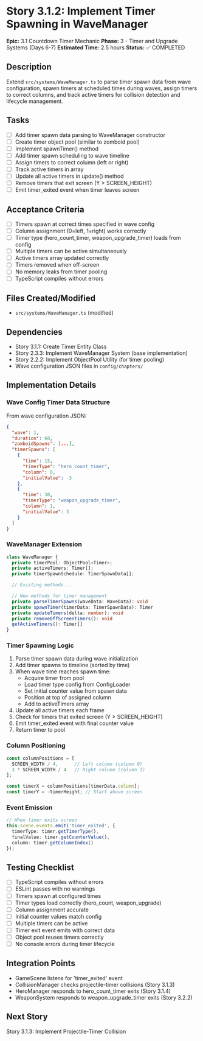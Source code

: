 # Story 3.1.2: Implement Timer Spawning in WaveManager

**Epic:** 3.1 Countdown Timer Mechanic
**Phase:** 3 - Timer and Upgrade Systems (Days 6-7)
**Estimated Time:** 2.5 hours
**Status:** ✅ COMPLETED

## Description
Extend `src/systems/WaveManager.ts` to parse timer spawn data from wave configuration, spawn timers at scheduled times during waves, assign timers to correct columns, and track active timers for collision detection and lifecycle management.

## Tasks
- [ ] Add timer spawn data parsing to WaveManager constructor
- [ ] Create timer object pool (similar to zomboid pool)
- [ ] Implement spawnTimer() method
- [ ] Add timer spawn scheduling to wave timeline
- [ ] Assign timers to correct column (left or right)
- [ ] Track active timers in array
- [ ] Update all active timers in update() method
- [ ] Remove timers that exit screen (Y > SCREEN_HEIGHT)
- [ ] Emit timer_exited event when timer leaves screen

## Acceptance Criteria
- [ ] Timers spawn at correct times specified in wave config
- [ ] Column assignment (0=left, 1=right) works correctly
- [ ] Timer type (hero_count_timer, weapon_upgrade_timer) loads from config
- [ ] Multiple timers can be active simultaneously
- [ ] Active timers array updated correctly
- [ ] Timers removed when off-screen
- [ ] No memory leaks from timer pooling
- [ ] TypeScript compiles without errors

## Files Created/Modified
- `src/systems/WaveManager.ts` (modified)

## Dependencies
- Story 3.1.1: Create Timer Entity Class
- Story 2.3.3: Implement WaveManager System (base implementation)
- Story 2.2.2: Implement ObjectPool Utility (for timer pooling)
- Wave configuration JSON files in `config/chapters/`

## Implementation Details

### Wave Config Timer Data Structure
From wave configuration JSON:
```json
{
  "wave": 1,
  "duration": 60,
  "zomboidSpawns": [...],
  "timerSpawns": [
    {
      "time": 15,
      "timerType": "hero_count_timer",
      "column": 0,
      "initialValue": -3
    },
    {
      "time": 30,
      "timerType": "weapon_upgrade_timer",
      "column": 1,
      "initialValue": 3
    }
  ]
}
```

### WaveManager Extension
```typescript
class WaveManager {
  private timerPool: ObjectPool<Timer>;
  private activeTimers: Timer[];
  private timerSpawnSchedule: TimerSpawnData[];

  // Existing methods...

  // New methods for timer management
  private parseTimerSpawns(waveData: WaveData): void
  private spawnTimer(timerData: TimerSpawnData): Timer
  private updateTimers(delta: number): void
  private removeOffScreenTimers(): void
  getActiveTimers(): Timer[]
}
```

### Timer Spawning Logic
1. Parse timer spawn data during wave initialization
2. Add timer spawns to timeline (sorted by time)
3. When wave time reaches spawn time:
   - Acquire timer from pool
   - Load timer type config from ConfigLoader
   - Set initial counter value from spawn data
   - Position at top of assigned column
   - Add to activeTimers array
4. Update all active timers each frame
5. Check for timers that exited screen (Y > SCREEN_HEIGHT)
6. Emit timer_exited event with final counter value
7. Return timer to pool

### Column Positioning
```typescript
const columnPositions = [
  SCREEN_WIDTH / 4,      // Left column (column 0)
  3 * SCREEN_WIDTH / 4   // Right column (column 1)
];

const timerX = columnPositions[timerData.column];
const timerY = -timerHeight; // Start above screen
```

### Event Emission
```typescript
// When timer exits screen
this.scene.events.emit('timer_exited', {
  timerType: timer.getTimerType(),
  finalValue: timer.getCounterValue(),
  column: timer.getColumnIndex()
});
```

## Testing Checklist
- [ ] TypeScript compiles without errors
- [ ] ESLint passes with no warnings
- [ ] Timers spawn at configured times
- [ ] Timer types load correctly (hero_count, weapon_upgrade)
- [ ] Column assignment accurate
- [ ] Initial counter values match config
- [ ] Multiple timers can be active
- [ ] Timer exit event emits with correct data
- [ ] Object pool reuses timers correctly
- [ ] No console errors during timer lifecycle

## Integration Points
- GameScene listens for 'timer_exited' event
- CollisionManager checks projectile-timer collisions (Story 3.1.3)
- HeroManager responds to hero_count_timer exits (Story 3.1.4)
- WeaponSystem responds to weapon_upgrade_timer exits (Story 3.2.2)

## Next Story
Story 3.1.3: Implement Projectile-Timer Collision
